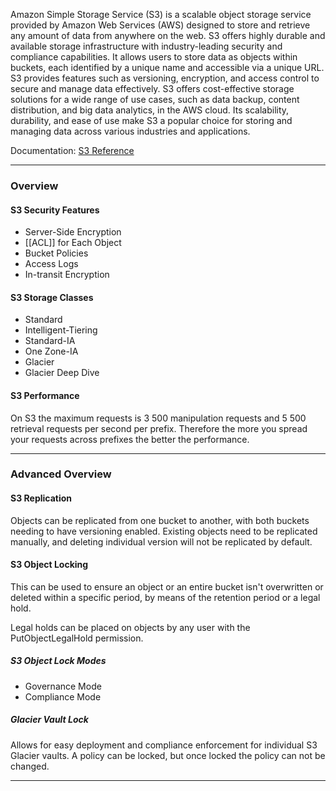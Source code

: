 Amazon Simple Storage Service (S3) is a scalable object storage service provided by Amazon Web Services (AWS) designed to store and retrieve any amount of data from anywhere on the web. S3 offers highly durable and available storage infrastructure with industry-leading security and compliance capabilities. It allows users to store data as objects within buckets, each identified by a unique name and accessible via a unique URL. S3 provides features such as versioning, encryption, and access control to secure and manage data effectively. S3 offers cost-effective storage solutions for a wide range of use cases, such as data backup, content distribution, and big data analytics, in the AWS cloud. Its scalability, durability, and ease of use make S3 a popular choice for storing and managing data across various industries and applications.

Documentation: [S3 Reference](https://aws.amazon.com/pm/serv-s3/?gclid=CjwKCAiAuNGuBhAkEiwAGId4aijviq79UgpFVnKTv6NktTPMmINIIDKzTk7A7VYLWhzwOK-VTJuO0hoCmcQQAvD_BwE&trk=c8974be7-bc21-436d-8108-722e8ab912e1&sc_channel=ps&ef_id=CjwKCAiAuNGuBhAkEiwAGId4aijviq79UgpFVnKTv6NktTPMmINIIDKzTk7A7VYLWhzwOK-VTJuO0hoCmcQQAvD_BwE:G:s&s_kwcid=AL!4422!3!645125274431!e!!g!!aws%20s3!19574556914!145779857032)
___
### Overview
#### S3 Security Features
- Server-Side Encryption
- [[ACL]] for Each Object
- Bucket Policies
- Access Logs
- In-transit Encryption
#### S3 Storage Classes
- Standard
- Intelligent-Tiering
- Standard-IA
- One Zone-IA
- Glacier
- Glacier Deep Dive
#### S3 Performance
On S3 the maximum requests is 3 500 manipulation requests and 5 500 retrieval requests per second per prefix. Therefore the more you spread your requests across prefixes the better the performance.

___
### Advanced Overview
#### S3 Replication
Objects can be replicated from one bucket to another, with both buckets needing to have versioning enabled. Existing objects need to be replicated manually, and deleting individual version will not be replicated by default.
#### S3 Object Locking
This can be used to ensure an object or an entire bucket isn't overwritten or deleted within a specific period, by means of the retention period or a legal hold.

Legal holds can be placed on objects by any user with the PutObjectLegalHold permission.
##### S3 Object Lock Modes
- Governance Mode
- Compliance Mode
##### Glacier Vault Lock
Allows for easy deployment and compliance enforcement for individual S3 Glacier vaults. A policy can be locked, but once locked the policy can not be changed.

_______